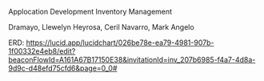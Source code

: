 Applocation Development
Inventory Management

Dramayo, Llewelyn
Heyrosa, Ceril
Navarro, Mark Angelo

ERD:
https://lucid.app/lucidchart/026be78e-ea79-4981-907b-1f00332e4eb8/edit?beaconFlowId=A161A67B17150E38&invitationId=inv_207b6985-f4a7-4d8a-9d9c-d48efd75cfd6&page=0_0#
